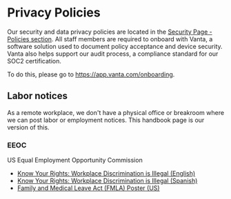 # Privacy Policies 

Our security and data privacy policies are located in the [Security Page - Policies section](https://handbook.mattermost.com/operations/security/policies). All staff members are required to onboard with Vanta, a software solution used to document policy acceptance and device security. Vanta also helps support our audit process, a compliance standard for our SOC2 certification.

To do this, please go to https://app.vanta.com/onboarding.

## Labor notices 

As a remote workplace, we don't have a physical office or breakroom where we can post labor or employment notices. This handbook page is our version of this.

### EEOC 

US Equal Employment Opportunity Commission

* [Know Your Rights: Workplace Discrimination is Illegal (English)](https://www.eeoc.gov/know-your-rights-workplace-discrimination-illegal-poster)
* [Know Your Rights: Workplace Discrimination is Illegal (Spanish)](https://www.eeoc.gov/es/conozca-sus-derechos-la-discriminacion-en-el-lugar-de-trabajo-es-ilegal)
* [Family and Medical Leave Act (FMLA) Poster (US)](https://www.dol.gov/sites/dolgov/files/WHD/legacy/files/fmlaen.pdf)
